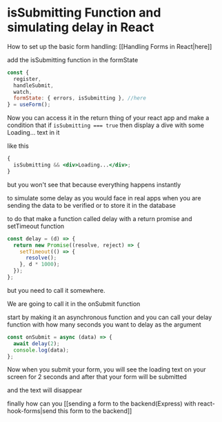 # isSubmitting Function and simulating delay in React

How to set up the basic form handling: [[Handling Forms in React|here]]

add the isSubmitting function in the formState

```jsx
const {
  register,
  handleSubmit,
  watch,
  formState: { errors, isSubmitting }, //here
} = useForm();
```

Now you can access it in the return thing of your react app and make a condition that if `isSubmitting === true` then display a dive with some Loading... text in it

like this

```jsx
{
  isSubmitting && <div>Loading...</div>;
}
```

but you won't see that because everything happens instantly

to simulate some delay as you would face in real apps when you are sending the data to be verified or to store it in the database

to do that make a function called delay with a return promise and setTimeout function

```jsx
const delay = (d) => {
  return new Promise((resolve, reject) => {
    setTimeout(() => {
      resolve();
    }, d * 1000);
  });
};
```

but you need to call it somewhere.

We are going to call it in the onSubmit function

start by making it an asynchronous function and you can call your delay function with how many seconds you want to delay as the argument

```jsx
const onSubmit = async (data) => {
  await delay(2);
  console.log(data);
};
```

Now when you submit your form, you will see the loading text on your screen for 2 seconds and after that your form will be submitted

and the text will disappear

finally how can you [[sending a form to the backend(Express) with react-hook-forms|send this form to the backend]]
